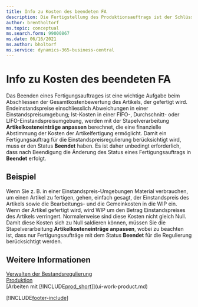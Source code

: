 ```yaml
---
title: Info zu Kosten des beendeten FA
description: Die Fertigstellung des Produktionsauftrags ist der Schlüssel zur Vervollständigung der Kalkulation eines Elements der Produktion. Die endgültigen Kosten werden im Batchauftrag „Lagerreg. fakt. Einst. Preise“ kalkuliert.
author: brentholtorf
ms.topic: conceptual
ms.search.form: 99000867
ms.date: 06/16/2021
ms.author: bholtorf
ms.service: dynamics-365-business-central
---
```

# <a name="about-finished-production-order-costs"></a>Info zu Kosten des beendeten FA

Das Beenden eines Fertigungsauftrages ist eine wichtige Aufgabe beim Abschliessen der Gesamtkostenbewertung des Artikels, der gefertigt wird. Endeinstandspreise einschliesslich Abweichungen in einer Einstandspreisumgebung; Ist-Kosten in einer FIFO-, Durchschnitt- oder LIFO-Einstandspreisumgebung, werden mit der Stapelverarbeitung **Artikelkosteneinträge anpassen** berechnet, die eine finanzielle Abstimmung der Kosten der Artikelfertigung ermöglicht. Damit ein Fertigungsauftrag für die Einstandspreisregulierung berücksichtigt wird, muss er den Status **Beendet** haben. Es ist daher unbedingt erforderlich, dass nach Beendigung die Änderung des Status eines Fertigungsauftrags in **Beendet** erfolgt.  

## <a name="example"></a>Beispiel

Wenn Sie z. B. in einer Einstandspreis-Umgebungen Material verbrauchen, um einen Artikel zu fertigen, gehen, einfach gesagt, der Einstandspreis des Artikels sowie die Bearbeitungs- und die Gemeinkosten in die WIP ein. Wenn der Artikel gefertigt wird, wird WIP um den Betrag Einstandspreises des Artikels verringert. Normalerweise sind diese Kosten nicht gleich Null. Damit diese Kosten sich zu Null saldieren können, müssen Sie die Stapelverarbeitung **Artikelkosteneinträge anpassen**, wobei zu beachten ist, dass nur Fertigungsaufträge mit dem Status **Beendet** für die Regulierung berücksichtigt werden.  

## <a name="see-also"></a>Weitere Informationen

[Verwalten der Bestandsregulierung](finance-manage-inventory-costs.md)  
[Produktion](production-manage-manufacturing.md)  
[Arbeiten mit [!INCLUDE[prod_short](includes/prod_short.md)]](ui-work-product.md)


[!INCLUDE[footer-include](includes/footer-banner.md)]
